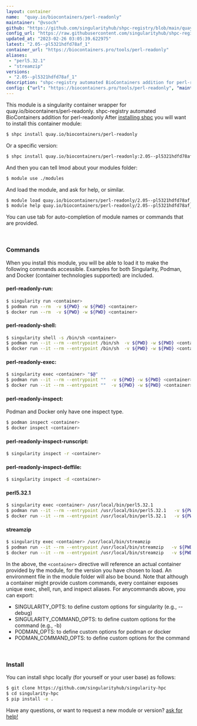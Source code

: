 ```yaml
---
layout: container
name:  "quay.io/biocontainers/perl-readonly"
maintainer: "@vsoch"
github: "https://github.com/singularityhub/shpc-registry/blob/main/quay.io/biocontainers/perl-readonly/container.yaml"
config_url: "https://raw.githubusercontent.com/singularityhub/shpc-registry/main/quay.io/biocontainers/perl-readonly/container.yaml"
updated_at: "2023-02-26 03:05:39.622975"
latest: "2.05--pl5321hdfd78af_1"
container_url: "https://biocontainers.pro/tools/perl-readonly"
aliases:
 - "perl5.32.1"
 - "streamzip"
versions:
 - "2.05--pl5321hdfd78af_1"
description: "shpc-registry automated BioContainers addition for perl-readonly"
config: {"url": "https://biocontainers.pro/tools/perl-readonly", "maintainer": "@vsoch", "description": "shpc-registry automated BioContainers addition for perl-readonly", "latest": {"2.05--pl5321hdfd78af_1": "sha256:03f8f2c08314d822552b7caecfe3dd6ddbebf38ff4a45dd187b3ccf021aff95e"}, "tags": {"2.05--pl5321hdfd78af_1": "sha256:03f8f2c08314d822552b7caecfe3dd6ddbebf38ff4a45dd187b3ccf021aff95e"}, "docker": "quay.io/biocontainers/perl-readonly", "aliases": {"perl5.32.1": "/usr/local/bin/perl5.32.1", "streamzip": "/usr/local/bin/streamzip"}}
---
```


This module is a singularity container wrapper for quay.io/biocontainers/perl-readonly.
shpc-registry automated BioContainers addition for perl-readonly
After [installing shpc](#install) you will want to install this container module:


```bash
$ shpc install quay.io/biocontainers/perl-readonly
```

Or a specific version:

```bash
$ shpc install quay.io/biocontainers/perl-readonly:2.05--pl5321hdfd78af_1
```

And then you can tell lmod about your modules folder:

```bash
$ module use ./modules
```

And load the module, and ask for help, or similar.

```bash
$ module load quay.io/biocontainers/perl-readonly/2.05--pl5321hdfd78af_1
$ module help quay.io/biocontainers/perl-readonly/2.05--pl5321hdfd78af_1
```

You can use tab for auto-completion of module names or commands that are provided.

<br>

### Commands

When you install this module, you will be able to load it to make the following commands accessible.
Examples for both Singularity, Podman, and Docker (container technologies supported) are included.

#### perl-readonly-run:

```bash
$ singularity run <container>
$ podman run --rm  -v ${PWD} -w ${PWD} <container>
$ docker run --rm  -v ${PWD} -w ${PWD} <container>
```

#### perl-readonly-shell:

```bash
$ singularity shell -s /bin/sh <container>
$ podman run --it --rm --entrypoint /bin/sh  -v ${PWD} -w ${PWD} <container>
$ docker run --it --rm --entrypoint /bin/sh  -v ${PWD} -w ${PWD} <container>
```

#### perl-readonly-exec:

```bash
$ singularity exec <container> "$@"
$ podman run --it --rm --entrypoint ""  -v ${PWD} -w ${PWD} <container> "$@"
$ docker run --it --rm --entrypoint ""  -v ${PWD} -w ${PWD} <container> "$@"
```

#### perl-readonly-inspect:

Podman and Docker only have one inspect type.

```bash
$ podman inspect <container>
$ docker inspect <container>
```

#### perl-readonly-inspect-runscript:

```bash
$ singularity inspect -r <container>
```

#### perl-readonly-inspect-deffile:

```bash
$ singularity inspect -d <container>
```


#### perl5.32.1

```bash
$ singularity exec <container> /usr/local/bin/perl5.32.1
$ podman run --it --rm --entrypoint /usr/local/bin/perl5.32.1   -v ${PWD} -w ${PWD} <container> -c " $@"
$ docker run --it --rm --entrypoint /usr/local/bin/perl5.32.1   -v ${PWD} -w ${PWD} <container> -c " $@"
```


#### streamzip

```bash
$ singularity exec <container> /usr/local/bin/streamzip
$ podman run --it --rm --entrypoint /usr/local/bin/streamzip   -v ${PWD} -w ${PWD} <container> -c " $@"
$ docker run --it --rm --entrypoint /usr/local/bin/streamzip   -v ${PWD} -w ${PWD} <container> -c " $@"
```



In the above, the `<container>` directive will reference an actual container provided
by the module, for the version you have chosen to load. An environment file in the
module folder will also be bound. Note that although a container
might provide custom commands, every container exposes unique exec, shell, run, and
inspect aliases. For anycommands above, you can export:

 - SINGULARITY_OPTS: to define custom options for singularity (e.g., --debug)
 - SINGULARITY_COMMAND_OPTS: to define custom options for the command (e.g., -b)
 - PODMAN_OPTS: to define custom options for podman or docker
 - PODMAN_COMMAND_OPTS: to define custom options for the command

<br>

### Install

You can install shpc locally (for yourself or your user base) as follows:

```bash
$ git clone https://github.com/singularityhub/singularity-hpc
$ cd singularity-hpc
$ pip install -e .
```

Have any questions, or want to request a new module or version? [ask for help!](https://github.com/singularityhub/singularity-hpc/issues)